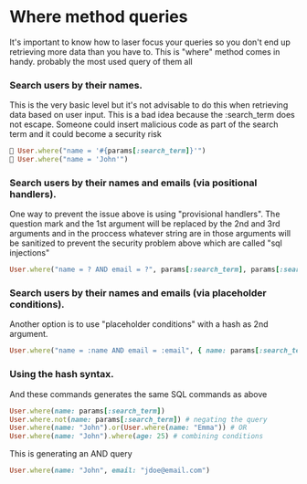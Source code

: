 # Where method queries
It's important to know how to laser focus your queries so you don't end up retrieving more data than you have to.
This is "where" method comes in handy. probably the most used query of them all

### Search users by their names.

This is the very basic level but it's not advisable to do this when retrieving data based on user input.
This is a bad idea because the :search_term does not escape. Someone could insert malicious code as part of the search term and it could become a security risk

```ruby
🛑 User.where("name = '#{params[:search_term]}'")
🛑 User.where("name = 'John'")
```

### Search users by their names and emails (via positional handlers).
One way to prevent the issue above is using "provisional handlers".
The question mark and the 1st argument will be replaced by the 2nd and 3rd arguments and in the proccess whatever string are in those arguments will be sanitized to prevent the security problem above which are called "sql injections"
```ruby
User.where("name = ? AND email = ?", params[:search_term], params[:search_email])
```

### Search users by their names and emails (via placeholder conditions).
Another option is to use "placeholder conditions" with a hash as 2nd argument.
```ruby
User.where("name = :name AND email = :email", { name: params[:search_term], email: params[:search_email] })
```

### Using the hash syntax.
And these commands generates the same SQL commands as above
```ruby
User.where(name: params[:search_term])
User.where.not(name: params[:search_term]) # negating the query
User.where(name: "John").or(User.where(name: "Emma")) # OR
User.where(name: "John").where(age: 25) # combining conditions
```
This is generating an AND query
```ruby
User.where(name: "John", email: "jdoe@email.com")
```
